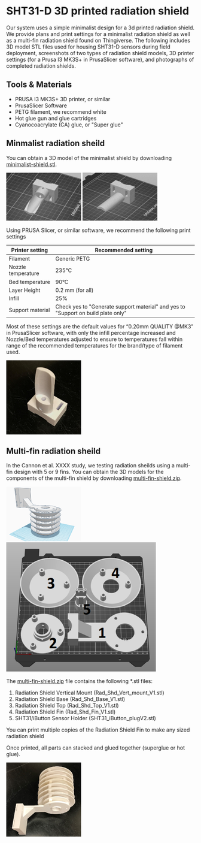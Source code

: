 # SHT31-D 3D printed radiation shield

Our system uses a simple minimalist design for a 3d printed radiation shield. We provide plans and print settings for a minimalist radiation shield as well as a multi-fin radiation shield found on Thingiverse.  The following includes 3D model STL files used for housing SHT31-D sensors during field deployment, screenshots of two types of radiation shield models, 3D printer settings (for a Prusa I3 MK3S+ in PrusaSlicer software), and photographs of completed radiation shields.

## Tools & Materials
* PRUSA I3 MK3S+ 3D printer, or similar
* PrusaSlicer Software
* PETG filament, we recommend white
* Hot glue gun and glue cartridges
* Cyanocoacrylate (CA) glue, or "Super glue"

## Minmalist radiation sheild

You can obtain a 3D model of the minimalist shield by downloading [minimalist-shield.stl](../files/minimalist-shield.stl).

<img src=../figs/shieldprint-1.png width=200></img>
<img src=../figs/shieldprint-2.png width=200></img>

Using PRUSA Slicer, or similar software, we recommend the following print settings

| Printer setting | Recommended setting |
|----|---|
|Filament | Generic PETG |
| Nozzle temperature | 235°C |
| Bed temperature | 90°C |
| Layer Height | 0.2 mm (for all) |
| Infill | 25% |
| Support material | Check yes to "Generate support material" and yes to "Support on build plate only" |

Most of these settings are the default values for “0.20mm QUALITY @MK3” in PrusaSlicer software, with only the infill percentage increased and Nozzle/Bed temperatures adjusted to ensure to temperatures fall within range of the recommended temperatures for the brand/type of filament used.

<img src=../figs/shieldprint-3.jpg width=200></img>

## Multi-fin radiation sheild

In the Cannon et al. XXXX study, we testing radiation sheilds using a multi-fin design with 5 or 9 fins. You can obtain the 3D models for the components of the multi-fin shield by downloading [multi-fin-shield.zip](../files/multi-fin-shield.zip).

<img src=../figs/shieldprint-4.png width=200></img><br>
<img src=../figs/shieldprint-5.png width=400></img>

The [multi-fin-shield.zip](../files/multi-fin-shield.zip) file contains the following \*.stl files:

1.  Radiation Shield Vertical Mount (Rad_Shd_Vert_mount_V1.stl)
2.	Radiation Shield Base (Rad_Shd_Base_V1.stl)
3.	Radiation Shield Top (Rad_Shd_Top_V1.stl)
4.  Radiation Shield Fin (Rad_Shd_Fin_V1.stl)
5.	SHT31/iButton Sensor Holder (SHT31_iButton_plugV2.stl)

You can print multiple copies of the Radiation Shield Fin to make any sized radiation shield

Once printed, all parts can stacked and glued together (superglue or hot glue).

<img src=../figs/shieldprint-6.jpg width=200></img>
